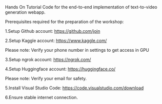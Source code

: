 Hands On Tutorial Code for the end-to-end implementation of text-to-video generation webapp.

Prerequisites required for the preparation of the workshop:

1.Setup Github account: https://github.com/join

2.Setup Kaggle account: https://www.kaggle.com/

Please note: Verify your phone number in settings to get access in GPU

3.Setup ngrok account: https://ngrok.com/

4.Setup Huggingface account: https://huggingface.co/

Please note: Verify your email for safety.

5.Install Visual Studio Code: https://code.visualstudio.com/download

6.Ensure stable internet connection.
